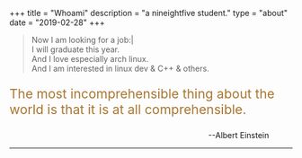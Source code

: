 +++
title = "Whoami"
description = "a nineightfive student."
type = "about"
date = "2019-02-28"
+++

>Now I am looking for a job:|   
>I will graduate this year.     
>And I love especially arch linux.      
>And I am interested in linux dev & C++ & others.  

<p style="color:#aa7631;font-size:23px;">The most incomprehensible thing about the world is that it is at all comprehensible.</p>
<p align="right">--Albert Einstein&emsp;&emsp;&emsp;</p>

---